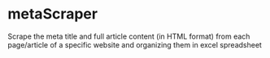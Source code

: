 # metaScraper
Scrape the meta title and full article content (in HTML format) from each page/article of a specific website and organizing them in excel spreadsheet
